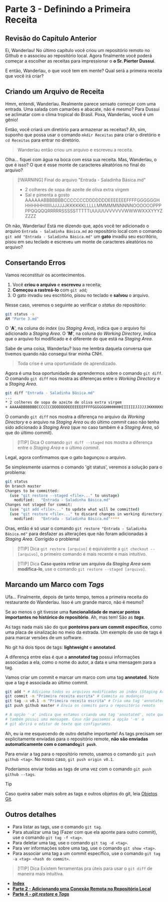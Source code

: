 # Parte 3 - Definindo a Primeira Receita

## Revisão do Capítulo Anterior

Ei, Wanderlau! No último capítulo você criou um repositório remoto no Github e o associou ao repositório local. Agora finalmente você poderá começar a escolher as receitas para impressionar o **o Sr. Pierter Dussuí**.

E então, Wanderlau, o que você tem em mente? Qual será a primeira receita que você irá criar?

## Criando um Arquivo de Receita

Hmm, entendi, Wanderlau. Realmente parece sensato começar com uma entrada. Uma salada com camarões e abacate, não é mesmo? Para Dussuí se aclimatar com o clima tropical do Brasil. Poxa, Wanderlau, você é um gênio!

Então, você criará um diretório para armazenar as receitas? Ah, sim, suponho que possa usar o comando `mkdir Receitas` para criar o diretório e `cd Receitas` para entrar no diretório.

> Wanderlau então criou um arquivo e escreveu a receita.

Olha... fiquei com água na boca com essa sua receita. Mas, Wanderlau, o que é isso? O que é esse monte de caracteres aleatórios no final do arquivo?

>[!WARNING] Final do arquivo "Entrada - Saladinha Básica.md"
>
> * 2 colheres de sopa de azeite de oliva extra virgem
> * Sal e pimenta a gosto
>AAAAAABBBBBBBCCCCCCCDDDDDDDEEEEEEEFFFFGGGGGGHHHHHHHIIIIIIJJJJJJKKKKKKLLLLLMMMMMNNNNNOOOOOOPPPPPQQQQQRRRRRSSSSSTTTTTUUUUUVVVVVVWWWWXXXYYYZZZZZ


Oh não, Wanderlau! Está me dizendo que, após você ter adicionado o arquivo `Entrada - Saladinha Básica.md` ao repositório local com o comando `git add "Entrada - Saladinha Básica.md"` um **gato** invadiu seu escritório, pisou em seu teclado e escreveu um monte de caracteres aleatórios no arquivo?

## Consertando Erros

Vamos reconstituir os acontecimentos.

1. Você **criou o arquivo** e **escreveu** a receita;
2. **Começou a rastreá-lo** com `git add`;
3. O gato invadiu seu escritório, pisou no teclado e **salvou** o arquivo.

Nesse caso, veremos o seguinte ao verificar o *status* do repositório:

```bash
git status -s
AM "Parte 3.md"
```

O '**A**', na coluna do *index* (ou *Staging Area*), indica que o arquivo foi adicionado a *Staging Area*. O '**M**', na coluna do *Working Directory*, indica que o arquivo foi modificado e é diferente do que está na *Staging Area*.

Sabe de uma coisa, Wanderlau? Isso me lembra daquela conversa que tivemos quando não consegui tirar minha CNH.
> Toda crise é uma oportunidade de aprendizado.

Agora é uma boa oportunidade de aprendermos sobre o comando `git diff`. O comando `git diff` nos mostra as diferenças entre o *Working Directory* e a *Staging Area*.

```bash
git diff "Entrada - Saladinha Básica.md"
...
* 2 colheres de sopa de azeite de oliva extra virgem
+ AAAAABBBBBBBCCCCCCCDDDDDDDEEEEEEEFFFFGGGGGGHHHHHHHIIIIIIJJJJJJKKKKKKLLLLLMMMMMNNNNNOOOOOOPPPPPQQQQQRRRRRSSSSSTTTTTUUUUUVVVVVVWWWWXXXYYYZZZZZ
```

O comando `git diff` nos mostra a diferença no arquivo da *Working Directory* e o arquivo na *Staging Area* ou do último *commit* caso não tenha sido adicionado à *Staging Area* (que no caso também é a *Staging Area*, só que do último commit).

> [!TIP] Dica
> O comando `git diff --staged` nos mostra a diferença entre o *Staging Area* e o último *commit*.

Legal, agora confirmamos que o gato bagunçou o arquivo.

Se simplesmente usarmos o comando 'git status', veremos a solução para o problema:

```bash
git status
On branch master
Changes to be committed:
  (use "git restore --staged <file>..." to unstage)
    modified:   "Entrada - Saladinha Básica.md"
Changes not staged for commit:
  (use "git add <file>..." to update what will be committed)
  (use "git restore <file>..." to discard changes in working directory)
    modified:   "Entrada - Saladinha Básica.md"****
```

Oras, então é só usar o comando `git restore "Entrada - Saladinha Básica.md"` para desfazer as alterações que não foram adicionadas à *Staging Area*. Corrigido o problema!

> [!TIP] Dica
> `git restore [arquivo]` é equivalente a `git checkout -- [arquivo]`, o primeiro comando é mais recente e mais intuitivo.

>[!TIP] Dica
> **Caso queira retirar um arquivo da *Staging Area* sem modifica-lo**, use o comando `git restore --staged [arquivo]`.

## Marcando um Marco com *Tags*

Ufa... Finalmente, depois de tanto tempo, temos a primeira receita do restaurante do Wanderlau. Isso é um grande marco, não é mesmo?

Se ao menos o git tivesse uma **funcionalidade de marcar pontos importantes no histórico do repositório**. Ah, mas tem! São as ***tags***.

As tags nada mais são do que **ponteiros para um commit específico**, como uma placa de sinalização no meio da estrada. Um exemplo de uso de tags é para marcar versões de um software.

No git há dois tipos de tags: **lightweight** e **annotated**.

A diferença entre elas é que a **annotated tag** possui informações associadas a ela, como o nome do autor, a data e uma mensagem para a tag.

Vamos criar um commit e marcar um marco com uma tag **annotated**. Note que a tag é associada ao último commit.

```bash
git add * # Adiciona todos os arquivos modificados ao index (Staging Area)
git commit -m "Primeira receita escrita" # Commita as mudanças
git tag -a v0.1 -m "Primeira receita escrita" # Cria uma tag 'annotated'
git push github master # Envia os commits para o repositório remoto

# A opção '-a' indica que estamos criando uma tag 'annotated', note que ela 
# também possui uma mensagem. Caso não passemos a opção '-m' o 
# git abrirá o editor de texto que configuramos.
```

Ah, eu ia me esquecendo de outro detalhe importante! As tags precisam ser explicitamente enviadas para o repositório remote, **não são enviadas automaticamente com o comando`git push`**.

Para enviar a tag para o repositório remoto, usamos o comando `git push github <tag>`. No nosso caso, `git push origin v0.1`.

Poderíamos enviar todas as tags de uma vez com o comando `git push github --tags`.

>[!TIP]
> Caso queira saber mais sobre as tags e outros objetos do git, leia [Objetos Git](Outros/Objetos%20Git.md).

## Outros detalhes

* Para listar as tags, use o comando `git tag`.
* Para atualizar uma tag (Fazer com que ela aponte para outro commit), use o comando `git tag -f <tag>`.
* Para deletar uma tag, use o comando `git tag -d <tag>`.
* Para ver informações sobre uma tag, use o comando `git show <tag>`.
* Para associar uma tag a um commit específico, use o comando `git tag -a <tag> <hash do commit>`.

> [!TIP] Dica
> Existem ferramentas pra úteis para usar o `git diff` de maneira mais intuitiva.

* [**Index**](readme.md)
* [**Parte 2 - Adicionando uma Conexão Remota no Repositório Local**](Parte%202.md)
* [**Parte 4 - *git restore* e *Tags***](Parte%204.md)